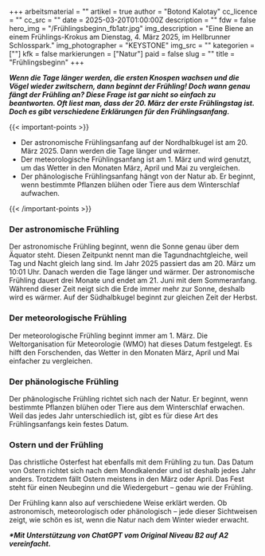 +++
arbeitsmaterial = ""
artikel = true
author = "Botond Kalotay"
cc_licence = ""
cc_src = ""
date = 2025-03-20T01:00:00Z
description = ""
fdw = false
hero_img = "/Frühlingsbeginn_fb1atr.jpg"
img_description = "Eine Biene an einem Frühlings-Krokus am Dienstag, 4. März 2025, im Hellbrunner Schlosspark."
img_photographer = "KEYSTONE"
img_src = ""
kategorien = [""]
kfk = false
markierungen = ["Natur"]
paid = false
slug = ""
title = "Frühlingsbeginn"
+++

**_Wenn die Tage länger werden, die ersten Knospen wachsen und die Vögel wieder zwitschern, dann beginnt der Frühling! Doch wann genau fängt der Frühling an? Diese Frage ist gar nicht so einfach zu beantworten. Oft liest man, dass der 20. März der erste Frühlingstag ist. Doch es gibt verschiedene Erklärungen für den Frühlingsanfang._**

{{< important-points >}}

<ul>

<li>Der astronomische Frühlingsanfang auf der Nordhalbkugel ist am 20. März 2025. Dann werden die Tage länger und wärmer.</li>

<li>Der meteorologische Frühlingsanfang ist am 1. März und wird genutzt, um das Wetter in den Monaten März, April und Mai zu vergleichen.</li>

<li>Der phänologische Frühlingsanfang hängt von der Natur ab. Er beginnt, wenn bestimmte Pflanzen blühen oder Tiere aus dem Winterschlaf aufwachen.</li>

</ul>

{{< /important-points >}}

### Der astronomische Frühling

Der astronomische Frühling beginnt, wenn die Sonne genau über dem Äquator steht. Diesen Zeitpunkt nennt man die Tagundnachtgleiche, weil Tag und Nacht gleich lang sind. Im Jahr 2025 passiert das am 20. März um 10:01 Uhr. Danach werden die Tage länger und wärmer. Der astronomische Frühling dauert drei Monate und endet am 21. Juni mit dem Sommeranfang. Während dieser Zeit neigt sich die Erde immer mehr zur Sonne, deshalb wird es wärmer. Auf der Südhalbkugel beginnt zur gleichen Zeit der Herbst.

### Der meteorologische Frühling

Der meteorologische Frühling beginnt immer am 1. März. Die Weltorganisation für Meteorologie (WMO) hat dieses Datum festgelegt. Es hilft den Forschenden, das Wetter in den Monaten März, April und Mai einfacher zu vergleichen.

### Der phänologische Frühling

Der phänologische Frühling richtet sich nach der Natur. Er beginnt, wenn bestimmte Pflanzen blühen oder Tiere aus dem Winterschlaf erwachen. Weil das jedes Jahr unterschiedlich ist, gibt es für diese Art des Frühlingsanfangs kein festes Datum.

### Ostern und der Frühling

Das christliche Osterfest hat ebenfalls mit dem Frühling zu tun. Das Datum von Ostern richtet sich nach dem Mondkalender und ist deshalb jedes Jahr anders. Trotzdem fällt Ostern meistens in den März oder April. Das Fest steht für einen Neubeginn und die Wiedergeburt – genau wie der Frühling.

Der Frühling kann also auf verschiedene Weise erklärt werden. Ob astronomisch, meteorologisch oder phänologisch – jede dieser Sichtweisen zeigt, wie schön es ist, wenn die Natur nach dem Winter wieder erwacht.

**_\*Mit Unterstützung von ChatGPT vom Original Niveau B2 auf A2 vereinfacht._**